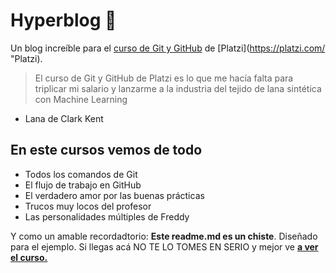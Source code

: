 # Hyperblog 💚
Un blog increíble para el [curso de Git y GitHub](https://platzi/cursos/git-github/ "Curso de Git y GitHub") de [Platzi](https://platzi.com/ "Platzi).
> El curso de Git y GitHub de Platzi es lo que me hacía falta para triplicar mi salario y lanzarme a la industria del tejido de lana sintética con Machine Learning
 - Lana de Clark Kent

## En este cursos vemos de todo
- Todos los comandos de Git
- El flujo de trabajo en GitHub
- El verdadero amor por las buenas prácticas
- Trucos muy locos del profesor
- Las personalidades múltiples de Freddy

Y como un amable recordadtorio: **Este readme.md es un chiste**. Diseñado para el ejemplo. Si llegas acá NO TE LO TOMES EN SERIO y mejor ve [**a ver el curso.**](https://platzi/cursos/git-github/ "Curso de Git y GitHub")
